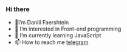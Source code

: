 ### Hi there

- 👋I’m Daniil Faershtein
- 👀 I’m interested in Front-end programming
- 🌱 I’m currently learning JavaScript
- 📫 How to reach me [telegram](https://t.me/faershtein_d)

<!---
boblon12/boblon12 is a ✨ special ✨ repository because its `README.md` (this file) appears on your GitHub profile.
You can click the Preview link to take a look at your changes.
--->
